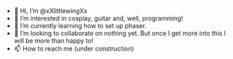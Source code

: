 - 👋 Hi, I’m @xXlittlewingXx
- 👀 I’m interested in cosplay, guitar and, well, programming!
- 🌱 I’m currently learning how to set up phaser.
- 💞️ I’m looking to collaborate on nothing yet. But once I get more into this I will be more than happy to!
- 📫 How to reach me (under construction)

<!---
xXlittlewingXx/xXlittlewingXx is a ✨ special ✨ repository because its `README.md` (this file) appears on your GitHub profile.
You can click the Preview link to take a look at your changes.
--->
